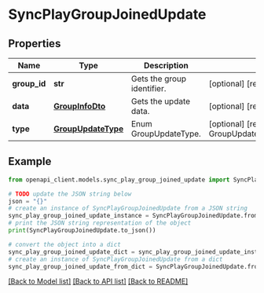 # SyncPlayGroupJoinedUpdate


## Properties

Name | Type | Description | Notes
------------ | ------------- | ------------- | -------------
**group_id** | **str** | Gets the group identifier. | [optional] [readonly] 
**data** | [**GroupInfoDto**](GroupInfoDto.md) | Gets the update data. | [optional] [readonly] 
**type** | [**GroupUpdateType**](GroupUpdateType.md) | Enum GroupUpdateType. | [optional] [readonly] [default to GroupUpdateType.GROUPJOINED]

## Example

```python
from openapi_client.models.sync_play_group_joined_update import SyncPlayGroupJoinedUpdate

# TODO update the JSON string below
json = "{}"
# create an instance of SyncPlayGroupJoinedUpdate from a JSON string
sync_play_group_joined_update_instance = SyncPlayGroupJoinedUpdate.from_json(json)
# print the JSON string representation of the object
print(SyncPlayGroupJoinedUpdate.to_json())

# convert the object into a dict
sync_play_group_joined_update_dict = sync_play_group_joined_update_instance.to_dict()
# create an instance of SyncPlayGroupJoinedUpdate from a dict
sync_play_group_joined_update_from_dict = SyncPlayGroupJoinedUpdate.from_dict(sync_play_group_joined_update_dict)
```
[[Back to Model list]](../README.md#documentation-for-models) [[Back to API list]](../README.md#documentation-for-api-endpoints) [[Back to README]](../README.md)


